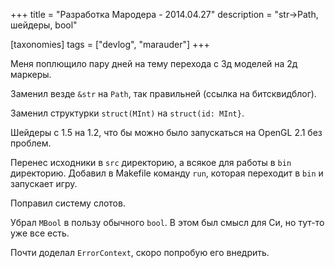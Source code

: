 +++
title = "Разработка Мародера - 2014.04.27"
description = "str->Path, шейдеры, bool"

[taxonomies]
tags = ["devlog", "marauder"]
+++

Меня поплющило пару дней на тему перехода с 3д моделей на 2д маркеры.

Заменил везде `&str` на `Path`, так правильней (ссылка на битсквидблог).

Заменил структурки `struct(MInt)` на `struct(id: MInt}`.

Шейдеры с 1.5 на 1.2, что бы можно было запускаться на OpenGL 2.1 без
проблем.

Перенес исходники в `src` директорию, а всякое для работы в `bin`
директорию. Добавил в Makefile команду `run`, которая переходит в `bin`
и запускает игру.

Поправил систему слотов.

Убрал `MBool` в пользу обычного `bool`. В этом был смысл для Си, но
тут-то уже все есть.

Почти доделал `ErrorContext`, скоро попробую его внедрить.
